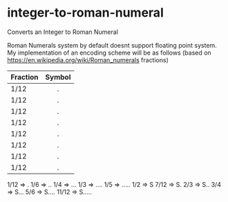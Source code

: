 # integer-to-roman-numeral
Converts an Integer to Roman Numeral


Roman Numerals system by default doesnt support floating point system. My implementation of an encoding scheme will be as follows (based on https://en.wikipedia.org/wiki/Roman_numerals fractions)

| Fraction      | Symbol        | 
| ------------- |:-------------:| 
| 1/12          | .             | 
| 1/12          | .             | 
| 1/12          | .             | 
| 1/12          | .             | 
| 1/12          | .             | 
| 1/12          | .             | 
| 1/12          | .             | 
| 1/12          | .             | 
1/12 => .
1/6 => ..
1/4 => ...
1/3 => ....
1/5 => .....
1/2 => S
7/12 => S.
2/3 => S..
3/4 => S...
5/6 => S....
11/12 => S.....
